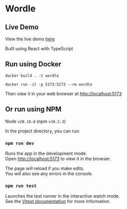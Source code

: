 # Wordle 

## Live Demo

View the live demo [here](https://chris-pomeroy.github.io/wordle/)

Built using React with TypeScript

## Run using Docker

```
docker build . -t wordle
```
```
docker run -it -p 5173:5173 --rm wordle
```
Then view it in your web browser at [http://localhost:5173](http://localhost:5173)

## Or run using NPM

Node `v20.10.0` (npm `v10.2.3`)

In the project directory, you can run:

### `npm run dev`

Runs the app in the development mode.\
Open [http://localhost:5173](http://localhost:5173) to view it in the browser.

The page will reload if you make edits.\
You will also see any errors in the console.

### `npm run test`

Launches the test runner in the interactive watch mode.\
See the [Vitest documentation](https://vitest.dev/guide/features.html) for more information.
